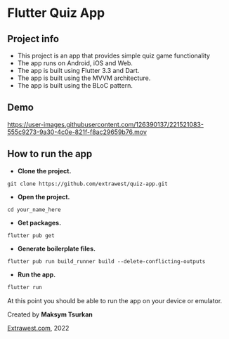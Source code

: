 # Flutter Quiz App

## Project info 
- This project is an app that provides simple quiz game functionality
- The app runs on Android, iOS and Web.
- The app is built using Flutter 3.3 and Dart.
- The app is built using the MVVM architecture.
- The app is built using the BLoC pattern.

## Demo


https://user-images.githubusercontent.com/126390137/221521083-555c9273-9a30-4c0e-821f-f8ac29659b76.mov


## How to run the app
- **Clone the project.**
```shell
git clone https://github.com/extrawest/quiz-app.git
```
- **Open the project.**
```shell
cd your_name_here
```
- **Get packages.**
```shell
flutter pub get
```
- **Generate boilerplate files.**
```shell
flutter pub run build_runner build --delete-conflicting-outputs 
```

- **Run the app.**
```dart
flutter run 
```

At this point you should be able to run the app on your device or emulator.


Created by **Maksym Tsurkan**

[Extrawest.com](https://www.extrawest.com), 2022

